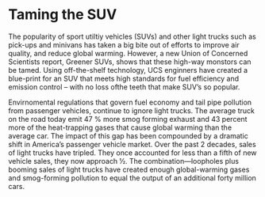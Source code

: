 # Taming the SUV
The popularity of sport utiltiy vehicles (SUVs) and other light trucks such as pick-ups and minivans has taken a big bite out of efforts to improve air quality, and reduce global warming. However, a new Union of Concerned Scientists report, Greener SUVs, shows that these high-way monstors can be tamed. Using off-the-shelf technology, UCS enginners have created a blue-print for an SUV that meets high standards for fuel efficiency and emission control – with no loss ofthe teeth that make SUV’s so popular.

Envirnomental regulations that govern fuel economy and tail pipe pollution from passenger vehicles, continue to ignore light trucks. The average truck on the road today emit 47 % more smog forming exhaust and 43 percent more of the heat-trapping gases that cause global warming than the average car. The impact of this gap
has been compounded by a dramatic shift in America’s passenger vehicle market. Over the past 2 decades, sales of light trucks have tripled. They once accounted for less than a fifth of new vehicle sales, they now approach 1⁄2. The combination—loopholes plus booming sales of light trucks have created enough global-warming gases and smog-forming pollution to equal the output of an additional forty million cars.